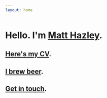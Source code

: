 ```yaml
---
layout: home
---
```


<div class="homepage span10 offset2">
  <h1>Hello. I'm <a href="about.html">Matt Hazley</a>.</h1>
  <h2><a href="cv.html">Here's my CV</a>.</h2>
  <h2><a href="http://www.brewersfriend.com/homebrew/brewer/51642/matthazley">I brew beer</a>.</h2>
  <h2><a href="mailto:hello@matthazley.com">Get in touch</a>.</h2>
</div>
